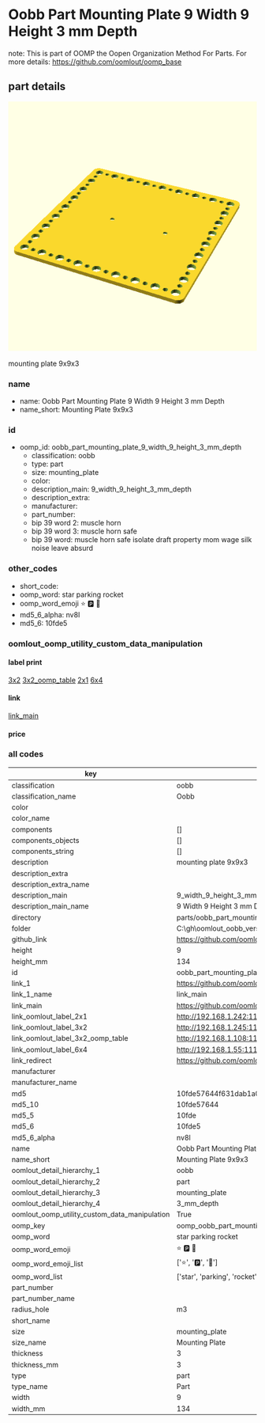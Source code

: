 # Oobb Part Mounting Plate 9 Width 9 Height 3 mm Depth  

note: This is part of OOMP the Oopen Organization Method For Parts. For more details: https://github.com/oomlout/oomp_base

##  part details
  

[![](3dpr.png)](3dpr.png)

mounting plate 9x9x3



### name
* name: Oobb Part Mounting Plate 9 Width 9 Height 3 mm Depth
* name_short: Mounting Plate 9x9x3 
### id
* oomp_id: oobb_part_mounting_plate_9_width_9_height_3_mm_depth
  * classification: oobb
  * type: part
  * size: mounting_plate
  * color: 
  * description_main: 9_width_9_height_3_mm_depth
  * description_extra: 
  * manufacturer: 
  * part_number: 
  * bip 39 word 2: muscle horn
  * bip 39 word 3: muscle horn safe
  * bip 39 word: muscle horn safe isolate draft property mom wage silk noise leave absurd

### other_codes
* short_code: 
* oomp_word: star parking rocket
* oomp_word_emoji :star: :parking: :rocket:
* md5_6_alpha: nv8l
* md5_6: 10fde5






### oomlout_oomp_utility_custom_data_manipulation
#### label print
[3x2](http://192.168.1.245:1112/?label=oomp%20nv8l)
[3x2_oomp_table](http://192.168.1.108:1112/?label=oomp%20nv8l)
[2x1](http://192.168.1.242:1112/?label=oomp%20nv8l)
[6x4](http://192.168.1.55:1112/?label=oomp%20nv8l)    

#### link

[link_main](https://github.com/oomlout/oomlout_oobb_version_4_generated_parts/tree/main/navigation_oomp/oobb/part/mounting_plate/9_width_9_height_3_mm_depth/part)                              

#### price







### all codes 
| key | value |  
| --- | --- |  
| classification | oobb |  
| classification_name | Oobb |  
| color |  |  
| color_name |  |  
| components | [] |  
| components_objects | [] |  
| components_string | [] |  
| description | mounting plate 9x9x3 |  
| description_extra |  |  
| description_extra_name |  |  
| description_main | 9_width_9_height_3_mm_depth |  
| description_main_name | 9 Width 9 Height 3 mm Depth |  
| directory | parts/oobb_part_mounting_plate_9_width_9_height_3_mm_depth |  
| folder | C:\gh\oomlout_oobb_version_4_generated_parts\parts\oobb_part_mounting_plate_9_width_9_height_3_mm_depth |  
| github_link | https://github.com/oomlout/oomlout_oomp_part_src/tree/main/parts/oobb_part_mounting_plate_9_width_9_height_3_mm_depth |  
| height | 9 |  
| height_mm | 134 |  
| id | oobb_part_mounting_plate_9_width_9_height_3_mm_depth |  
| link_1 | https://github.com/oomlout/oomlout_oobb_version_4_generated_parts/tree/main/navigation_oomp/oobb/part/mounting_plate/9_width_9_height_3_mm_depth/part |  
| link_1_name | link_main |  
| link_main | https://github.com/oomlout/oomlout_oobb_version_4_generated_parts/tree/main/navigation_oomp/oobb/part/mounting_plate/9_width_9_height_3_mm_depth/part |  
| link_oomlout_label_2x1 | http://192.168.1.242:1112/?label=oomp%20nv8l |  
| link_oomlout_label_3x2 | http://192.168.1.245:1112/?label=oomp%20nv8l |  
| link_oomlout_label_3x2_oomp_table | http://192.168.1.108:1112/?label=oomp%20nv8l |  
| link_oomlout_label_6x4 | http://192.168.1.55:1112/?label=oomp%20nv8l |  
| link_redirect | https://github.com/oomlout/oomlout_oobb_version_4_generated_parts/tree/main/parts/oobb_mounting_plate_09_09_03_rh_m3_nm_netgear_5_port_gigabit_switch_gs105v5 |  
| manufacturer |  |  
| manufacturer_name |  |  
| md5 | 10fde57644f631dab1a0f7697c1b648c |  
| md5_10 | 10fde57644 |  
| md5_5 | 10fde |  
| md5_6 | 10fde5 |  
| md5_6_alpha | nv8l |  
| name | Oobb Part Mounting Plate 9 Width 9 Height 3 mm Depth |  
| name_short | Mounting Plate 9x9x3  |  
| oomlout_detail_hierarchy_1 | oobb |  
| oomlout_detail_hierarchy_2 | part |  
| oomlout_detail_hierarchy_3 | mounting_plate |  
| oomlout_detail_hierarchy_4 | 3_mm_depth |  
| oomlout_oomp_utility_custom_data_manipulation | True |  
| oomp_key | oomp_oobb_part_mounting_plate_9_width_9_height_3_mm_depth |  
| oomp_word | star parking rocket |  
| oomp_word_emoji | :star: :parking: :rocket: |  
| oomp_word_emoji_list | [':star:', ':parking:', ':rocket:'] |  
| oomp_word_list | ['star', 'parking', 'rocket'] |  
| part_number |  |  
| part_number_name |  |  
| radius_hole | m3 |  
| short_name |  |  
| size | mounting_plate |  
| size_name | Mounting Plate |  
| thickness | 3 |  
| thickness_mm | 3 |  
| type | part |  
| type_name | Part |  
| width | 9 |  
| width_mm | 134 |  
